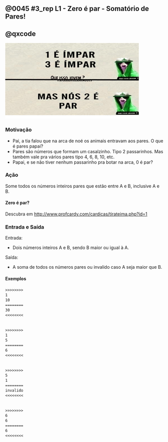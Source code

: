 ## @0045 #3_rep L1 - Zero é par - Somatório de Pares!
## @qxcode

![](capa.png)

### Motivação

* Pai, a tia falou que na arca de noé os animais entravam aos pares. O que é pares papai?
* Pares são números que formam um casalzinho. Tipo 2 passarinhos. Mas também vale pra vários pares tipo 4, 6, 8, 10, etc.
* Papai, e se não tiver nenhum passarinho pra botar na arca, 0 é par?



### Ação

Some todos os números inteiros pares que estão entre A e B, inclusive A e B.



#### Zero é par?

Descubra em http://www.profcardy.com/cardicas/tirateima.php?id=1



### Entrada e Saída

Entrada:

* Dois números inteiros A e B, sendo B maior ou igual à A.

Saída:

* A soma de todos os números pares ou invalido caso A seja maior que B.



#### Exemplos
```
>>>>>>>>
1
10
========
30
<<<<<<<<


>>>>>>>>
1
5
========
6
<<<<<<<<


>>>>>>>>
5
1
========
invalido
<<<<<<<<


>>>>>>>>
6
6
========
6
<<<<<<<<
```

<!---

>>>>>>>>
10
20
========
90
<<<<<<<<


>>>>>>>>
1
7
========
12
<<<<<<<<


>>>>>>>>
8
8
========
8
<<<<<<<<

--->
